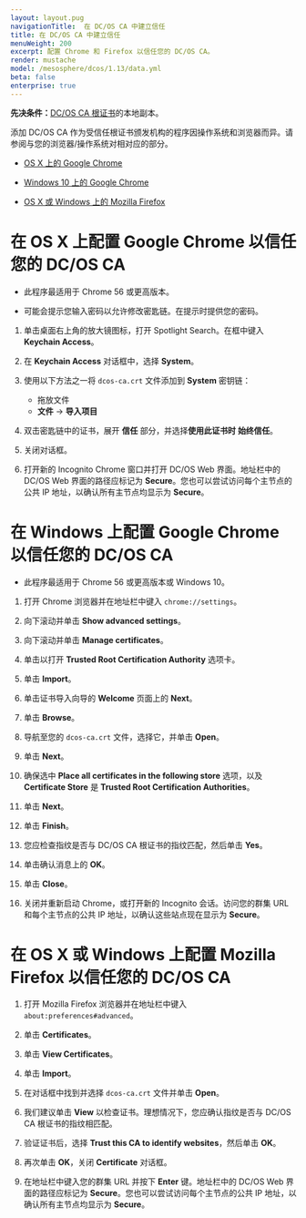 ```yaml
---
layout: layout.pug
navigationTitle:  在 DC/OS CA 中建立信任
title: 在 DC/OS CA 中建立信任
menuWeight: 200
excerpt: 配置 Chrome 和 Firefox 以信任您的 DC/OS CA。
render: mustache
model: /mesosphere/dcos/1.13/data.yml
beta: false
enterprise: true
---
```

<!-- The source repository for this topic is https://github.com/dcos/dcos-docs-site -->


**先决条件：**[DC/OS CA 根证书](/mesosphere/dcos/cn/1.13/security/ent/tls-ssl/get-cert/)的本地副本。

添加 DC/OS CA 作为受信任根证书颁发机构的程序因操作系统和浏览器而异。请参阅与您的浏览器/操作系统对相对应的部分。

- [OS X 上的 Google Chrome](#osx-chrome)

- [Windows 10 上的 Google Chrome](#win-chrome)

- [OS X 或 Windows 上的 Mozilla Firefox](#osx-win-firefox)

# <a name="osx-chrome"></a>在 OS X 上配置 Google Chrome 以信任您的 DC/OS CA

- 此程序最适用于 Chrome 56 或更高版本。

- 可能会提示您输入密码以允许修改密匙链。在提示时提供您的密码。

1. 单击桌面右上角的放大镜图标，打开 Spotlight Search。在框中键入 **Keychain Access**。

1. 在 **Keychain Access** 对话框中，选择 **System**。

1. 使用以下方法之一将 `dcos-ca.crt` 文件添加到 **System** 密钥链：
     - 拖放文件
     - **文件** -> **导入项目**    

1. 双击密匙链中的证书，展开 **信任** 部分，并选择**使用此证书时** **始终信任**。

1. 关闭对话框。

1. 打开新的 Incognito Chrome 窗口并打开 DC/OS Web 界面。地址栏中的 DC/OS Web 界面的路径应标记为 **Secure**。您也可以尝试访问每个主节点的公共 IP 地址，以确认所有主节点均显示为 **Secure**。

# <a name="win-chrome"></a>在 Windows 上配置 Google Chrome 以信任您的 DC/OS CA

- 此程序最适用于 Chrome 56 或更高版本或 Windows 10。

1. 打开 Chrome 浏览器并在地址栏中键入 `chrome://settings`。

1. 向下滚动并单击 **Show advanced settings**。

1. 向下滚动并单击 **Manage certificates**。

1. 单击以打开 **Trusted Root Certification Authority** 选项卡。

1. 单击 **Import**。

1. 单击证书导入向导的 **Welcome** 页面上的 **Next**。

1. 单击 **Browse**。

1. 导航至您的 `dcos-ca.crt` 文件，选择它，并单击 **Open**。

1. 单击 **Next**。

1. 确保选中 **Place all certificates in the following store** 选项，以及**Certificate Store** 是 **Trusted Root Certification Authorities**。

1. 单击 **Next**。

1. 单击 **Finish**。

1. 您应检查指纹是否与 DC/OS CA 根证书的指纹匹配，然后单击 **Yes**。

1. 单击确认消息上的 **OK**。

1. 单击 **Close**。

1. 关闭并重新启动 Chrome，或打开新的 Incognito 会话。访问您的群集 URL 和每个主节点的公共 IP 地址，以确认这些站点现在显示为 **Secure**。


# <a name="osx-win-firefox"></a>在 OS X 或 Windows 上配置 Mozilla Firefox 以信任您的 DC/OS CA

1. 打开 Mozilla Firefox 浏览器并在地址栏中键入 `about:preferences#advanced`。

1. 单击 **Certificates**。

1. 单击 **View Certificates**。

1. 单击 **Import**。

1. 在对话框中找到并选择 `dcos-ca.crt` 文件并单击 **Open**。

1. 我们建议单击 **View** 以检查证书。理想情况下，您应确认指纹是否与 DC/OS CA 根证书的指纹相匹配。

1. 验证证书后，选择 **Trust this CA to identify websites**，然后单击 **OK**。

1. 再次单击 **OK**，关闭 **Certificate** 对话框。

1. 在地址栏中键入您的群集 URL 并按下 **Enter** 键。地址栏中的 DC/OS Web 界面的路径应标记为 **Secure**。您也可以尝试访问每个主节点的公共 IP 地址，以确认所有主节点均显示为 **Secure**。
